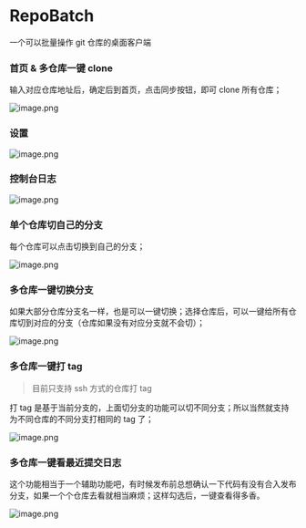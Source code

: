 # RepoBatch

一个可以批量操作 git 仓库的桌面客户端

### 首页 & 多仓库一键 clone

输入对应仓库地址后，确定后到首页，点击同步按钮，即可 clone 所有仓库；

![image.png](https://p3-juejin.byteimg.com/tos-cn-i-k3u1fbpfcp/7152c20b875244eaa55d31c5a98d81f1~tplv-k3u1fbpfcp-watermark.image?)

### 设置

![image.png](https://p6-juejin.byteimg.com/tos-cn-i-k3u1fbpfcp/36a39c17fadf417f9ddc99f58eaa1bed~tplv-k3u1fbpfcp-watermark.image?)

### 控制台日志

![image.png](https://p1-juejin.byteimg.com/tos-cn-i-k3u1fbpfcp/be9a3394e02a404e9dd46f6c740eacf6~tplv-k3u1fbpfcp-watermark.image?)

### 单个仓库切自己的分支

每个仓库可以点击切换到自己的分支；

![image.png](https://p3-juejin.byteimg.com/tos-cn-i-k3u1fbpfcp/6bdffd36435949d8a9b17830da2c3a63~tplv-k3u1fbpfcp-watermark.image?)

### 多仓库一键切换分支

如果大部分仓库分支名一样，也是可以一键切换；选择仓库后，可以一键给所有仓库切到对应的分支（仓库如果没有对应分支就不会切）；

![image.png](https://p3-juejin.byteimg.com/tos-cn-i-k3u1fbpfcp/1eded6d480c243dd94313323589afc2c~tplv-k3u1fbpfcp-watermark.image?)

### 多仓库一键打 tag

> 目前只支持 ssh 方式的仓库打 tag

打 tag 是基于当前分支的，上面切分支的功能可以切不同分支；所以当然就支持为不同仓库的不同分支打相同的 tag 了；


![image.png](https://p1-juejin.byteimg.com/tos-cn-i-k3u1fbpfcp/843f5f8c0c8f40f5bfb7a75ae840d495~tplv-k3u1fbpfcp-watermark.image?)


### 多仓库一键看最近提交日志

这个功能相当于一个辅助功能吧，有时候发布前总想确认一下代码有没有合入发布分支，如果一个个仓库去看就相当麻烦；这样勾选后，一键查看得多香。

![image.png](https://p3-juejin.byteimg.com/tos-cn-i-k3u1fbpfcp/8690f9c5d2bf43a18dedc5c895e11ff0~tplv-k3u1fbpfcp-watermark.image?)
